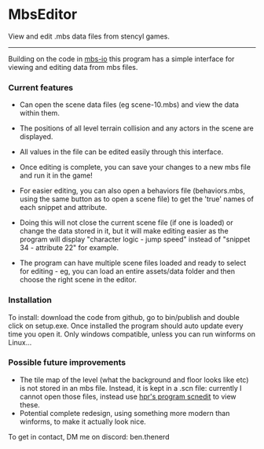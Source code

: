 # MbsEditor
View and edit .mbs data files from stencyl games.
***
Building on the code in [mbs-io](https://github.com/Monkeytron/mbs-io) this program has a simple interface for viewing and editing data from mbs files.

### Current features

- Can open the scene data files (eg scene-10.mbs) and view the data within them.
- The positions of all level terrain collision and any actors in the scene are displayed.
- All values in the file can be edited easily through this interface.
- Once editing is complete, you can save your changes to a new mbs file and run it in the game!

- For easier editing, you can also open a behaviors file (behaviors.mbs, using the same button as to open a scene file) to get the 'true' names of each snippet and attribute.
- Doing this will not close the current scene file (if one is loaded) or change the data stored in it, but it will make editing easier as the program will display "character logic - jump speed" instead of "snippet 34 - attribute 22" for example.
 
- The program can have multiple scene files loaded and ready to select for editing - eg, you can load an entire assets/data folder and then choose the right scene in the editor.

### Installation

To install: download the code from github, go to bin/publish and double click on setup.exe.
Once installed the program should auto update every time you open it.
Only windows compatible, unless you can run winforms on Linux...


### Possible future improvements

- The tile map of the level (what the background and floor looks like etc) is not stored in an mbs file. Instead, it is kept in a .scn file: currently I cannot open those files, instead use [hpr's program scnedit](https://hpr.github.io/scnedit) to view these.
- Potential complete redesign, using something more modern than winforms, to make it actually look nice.


To get in contact, DM me on discord: ben.thenerd
